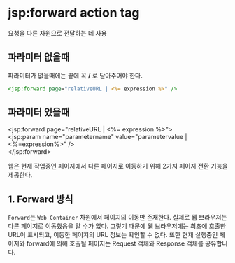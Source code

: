 # jsp:forward action tag

요청을 다른 자원으로 전달하는 데 사용

## 파라미터 없을때

파라미터가 없을때에는 끝에 꼭 **/** 로 닫아주어야 한다.
```jsp
<jsp:forward page="relativeURL | <%= expression %>" />
```

## 파라미터 있을때

<jsp:forward page="relativeURL | <%= expression %>">  
<jsp:param name="parametername" value="parametervalue | <%=expression%>" />  
</jsp:forward>  


웹은 현재 작업중인 페이지에서 다른 페이지로 이동하기 위해 2가지 페이지 전환 기능을 제공한다.

## 1. Forward 방식

`Forward`는 `Web Container` 차원에서 페이지의 이동만 존재한다. 실제로 웹 브라우저는 다른 페이지로 이동했음을 알 수가 없다. 그렇기 때문에 웹 브라우저에는 최초에 호출한 URL이 표시되고, 이동한 페이지의 URL 정보는 확인할 수 없다. 또한 현재 실행중인 페이지와 forward에 의해 호출될 페이지는 Request 객체와 Response 객체를 공유합니다. 